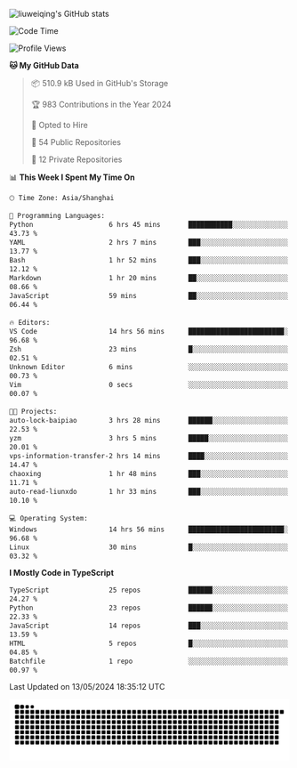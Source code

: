 ![liuweiqing's GitHub stats](https://github-readme-stats.vercel.app/api?username=14790897&show_icons=true&locale=cn&include_all_commits=true&count_private=true)

<!--START_SECTION:waka-->
![Code Time](http://img.shields.io/badge/Code%20Time-1%2C003%20hrs%206%20mins-blue)

![Profile Views](http://img.shields.io/badge/Profile%20Views-18-blue)

**🐱 My GitHub Data** 

> 📦 510.9 kB Used in GitHub's Storage 
 > 
> 🏆 983 Contributions in the Year 2024
 > 
> 💼 Opted to Hire
 > 
> 📜 54 Public Repositories 
 > 
> 🔑 12 Private Repositories 
 > 
📊 **This Week I Spent My Time On** 

```text
🕑︎ Time Zone: Asia/Shanghai

💬 Programming Languages: 
Python                   6 hrs 45 mins       ███████████░░░░░░░░░░░░░░   43.73 % 
YAML                     2 hrs 7 mins        ███░░░░░░░░░░░░░░░░░░░░░░   13.77 % 
Bash                     1 hr 52 mins        ███░░░░░░░░░░░░░░░░░░░░░░   12.12 % 
Markdown                 1 hr 20 mins        ██░░░░░░░░░░░░░░░░░░░░░░░   08.66 % 
JavaScript               59 mins             ██░░░░░░░░░░░░░░░░░░░░░░░   06.44 % 

🔥 Editors: 
VS Code                  14 hrs 56 mins      ████████████████████████░   96.68 % 
Zsh                      23 mins             █░░░░░░░░░░░░░░░░░░░░░░░░   02.51 % 
Unknown Editor           6 mins              ░░░░░░░░░░░░░░░░░░░░░░░░░   00.73 % 
Vim                      0 secs              ░░░░░░░░░░░░░░░░░░░░░░░░░   00.07 % 

🐱‍💻 Projects: 
auto-lock-baipiao        3 hrs 28 mins       ██████░░░░░░░░░░░░░░░░░░░   22.53 % 
yzm                      3 hrs 5 mins        █████░░░░░░░░░░░░░░░░░░░░   20.01 % 
vps-information-transfer-2 hrs 14 mins       ████░░░░░░░░░░░░░░░░░░░░░   14.47 % 
chaoxing                 1 hr 48 mins        ███░░░░░░░░░░░░░░░░░░░░░░   11.71 % 
auto-read-liunxdo        1 hr 33 mins        ███░░░░░░░░░░░░░░░░░░░░░░   10.10 % 

💻 Operating System: 
Windows                  14 hrs 56 mins      ████████████████████████░   96.68 % 
Linux                    30 mins             █░░░░░░░░░░░░░░░░░░░░░░░░   03.32 % 
```

**I Mostly Code in TypeScript** 

```text
TypeScript               25 repos            ██████░░░░░░░░░░░░░░░░░░░   24.27 % 
Python                   23 repos            ██████░░░░░░░░░░░░░░░░░░░   22.33 % 
JavaScript               14 repos            ███░░░░░░░░░░░░░░░░░░░░░░   13.59 % 
HTML                     5 repos             █░░░░░░░░░░░░░░░░░░░░░░░░   04.85 % 
Batchfile                1 repo              ░░░░░░░░░░░░░░░░░░░░░░░░░   00.97 % 
```




 Last Updated on 13/05/2024 18:35:12 UTC
<!--END_SECTION:waka-->

<picture>
  <source media="(prefers-color-scheme: dark)" srcset="https://raw.githubusercontent.com/14790897/14790897/output/github-contribution-grid-snake-dark.svg" />
  <source media="(prefers-color-scheme: light)" srcset="https://raw.githubusercontent.com/14790897/14790897/output/github-contribution-grid-snake.svg" />
  <img alt="github-snake" src="https://raw.githubusercontent.com/14790897/14790897/output/github-contribution-grid-snake.svg" />
</picture>

